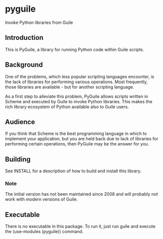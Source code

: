 # pyguile
Invoke Python libraries from Guile

## Introduction
This is PyGuile, a library for running Python code within Guile scripts.

## Background
One of the problems, which less popular scripting languages encounter,
is the lack of libraries for performing various operations.
Most frequently, those libraries are available - but for another scripting
language.

As a first step to alleviate this problem, PyGuile allows scripts written
in Scheme and executed by Guile to invoke Python libraries.  This makes
the rich library ecosystem of Python available also to Guile users.

## Audience
If you think that Scheme is the best programming language in which to
implement your application, but you are held back due to lack of libraries
for performing certain operations, then PyGuile may be the answer for
you.

## Building
See INSTALL for a description of how to build and install this library.

### Note
The initial version has not been maintained since 2008 and will probably not work with modern versions of Guile.

## Executable
There is no executable in this package.  To run it, just run guile and
execute the (use-modules (pyguile)) command.
